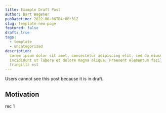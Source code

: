 ```yaml
---
title: Example Draft Post
author: Bart Wagener
pubDatetime: 2022-06-06T04:06:31Z
slug: template-new-page
featured: false
draft: true
tags:
  - template
  - uncategorized
description:
  Lorem ipsum dolor sit amet, consectetur adipiscing elit, sed do eiusmod tempor
  incididunt ut labore et dolore magna aliqua. Praesent elementum facilisis leo vel
  fringilla est
---
```


Users cannot see this post because it is in draft.

## Motivation

rec 1
